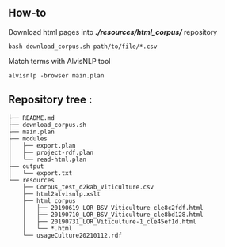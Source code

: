 ## How-to

Download html pages into ***./resources/html_corpus/*** repository
```
bash download_corpus.sh path/to/file/*.csv
```

Match terms with AlvisNLP tool
```
alvisnlp -browser main.plan
```

## Repository tree :
```
├── README.md
├── download_corpus.sh
├── main.plan
├── modules
│   ├── export.plan
│   ├── project-rdf.plan
│   └── read-html.plan
├── output
│   └── export.txt
└── resources
    ├── Corpus_test_d2kab_Viticulture.csv
    ├── html2alvisnlp.xslt
    ├── html_corpus
    │   ├── 20190619_LOR_BSV_Viticulture_cle8c2fdf.html
    │   ├── 20190710_LOR_BSV_Viticulture_cle8bd128.html
    │   ├── 20190731_LOR_Viticulture-1_cle45ef1d.html
    │   └── *.html
    └── usageCulture20210112.rdf
```

